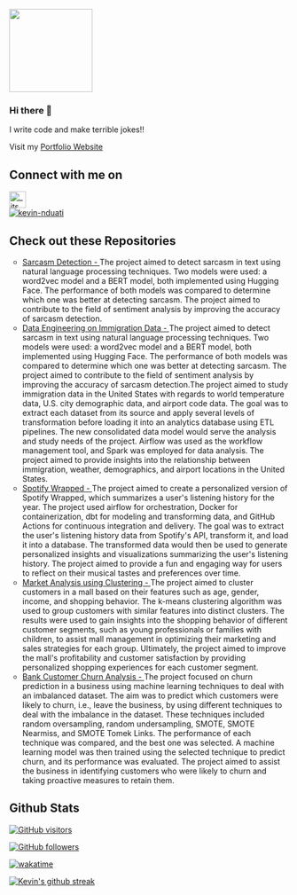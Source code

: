 <img src="https://i.pinimg.com/originals/af/2d/fc/af2dfc088d58188b3d508eeb367b1c2e.gif"
height="150px" width="150px">

### Hi there 👋
<p>
I write code and make terrible jokes!!
</p>
<p>Visit my <a href="https://kevin-nduati.github.io/">Portfolio Website</a></p>


## Connect with me on 
<p align="left">
  <a href="https://twitter.com/_its_kamau">
<img align="center" src="https://github.com/mishmanners/MishManners/blob/master/socials/twitter%20(2).png" title = "Twitter" alt="_its_kamau" height="30" />  </a>
<br>
  <a href="https://linkedin.com/in/kevin-nduati/">
    <img src="https://img.shields.io/badge/LinkedIn-0077B5?logo=linkedin" alt="kevin-nduati"> 
  </a>
</p>

## Check out these Repositories
<p>
  <ul style="list-style-type:circle;">
    <li>
      <a href="https://github.com/Kevin-Nduati/Sarcasm-Detection">
        Sarcasm Detection -
      </a>
      The project aimed to detect sarcasm in text using natural language processing techniques. Two models were used: a word2vec model and a BERT model, both implemented using Hugging Face. The performance of both models was compared to determine which one was better at detecting sarcasm. The project aimed to contribute to the field of sentiment analysis by improving the accuracy of sarcasm detection.   
    </li>
    <li>
      <a href="https://github.com/Kevin-Nduati/Data-Engineering-on-Immigration-Data">
        Data Engineering on Immigration Data -
      </a>
      The project aimed to detect sarcasm in text using natural language processing techniques. Two models were used: a word2vec model and a BERT model, both implemented using Hugging Face. The performance of both models was compared to determine which one was better at detecting sarcasm. The project aimed to contribute to the field of sentiment analysis by improving the accuracy of sarcasm detection.The project aimed to study immigration data in the United States with regards to world temperature data, U.S. city demographic data, and airport code data. The goal was to extract each dataset from its source and apply several levels of transformation before loading it into an analytics database using ETL pipelines. The new consolidated data model would serve the analysis and study needs of the project. Airflow was used as the workflow management tool, and Spark was employed for data analysis. The project aimed to provide insights into the relationship between immigration, weather, demographics, and airport locations in the United States.   
    </li>
    <li>
      <a href="https://github.com/Kevin-Nduati/My-Spotify-Wrapped">
        Spotify Wrapped -
      </a>
      The project aimed to create a personalized version of Spotify Wrapped, which summarizes a user's listening history for the year. The project used airflow for orchestration, Docker for containerization, dbt for modeling and transforming data, and GitHub Actions for continuous integration and delivery. The goal was to extract the user's listening history data from Spotify's API, transform it, and load it into a database. The transformed data would then be used to generate personalized insights and visualizations summarizing the user's listening history. The project aimed to provide a fun and engaging way for users to reflect on their musical tastes and preferences over time.   
    </li> 
    <li>
      <a href="https://github.com/Kevin-Nduati/Market-Analysis-using-Clustering">Market Analysis using Clustering - </a>
      The project aimed to cluster customers in a mall based on their features such as age, gender, income, and shopping behavior. The k-means clustering algorithm was used to group customers with similar features into distinct clusters. The results were used to gain insights into the shopping behavior of different customer segments, such as young professionals or families with children, to assist mall management in optimizing their marketing and sales strategies for each group. Ultimately, the project aimed to improve the mall's profitability and customer satisfaction by providing personalized shopping experiences for each customer segment.
    </li>
    <li>
    <a href="https://github.com/Kevin-Nduati/Bank-Customer-Churn-Modelling">Bank Customer 
    Churn Analysis - </a>
    The project focused on churn prediction in a business using machine learning techniques to deal with an imbalanced dataset. The aim was to predict which customers were likely to churn, i.e., leave the business, by using different techniques to deal with the imbalance in the dataset. These techniques included random oversampling, random undersampling, SMOTE, SMOTE Nearmiss, and SMOTE Tomek Links. The performance of each technique was compared, and the best one was selected. A machine learning model was then trained using the selected technique to predict churn, and its performance was evaluated. The project aimed to assist the business in identifying customers who were likely to churn and taking proactive measures to retain them.
    </li>

  </ul>
  

</p>



## Github Stats
[![GitHub visitors](https://visitor-badge.laobi.icu/badge?page_id=Kevin-Nduati)](https://github.com/Kevin-Nduati)<br>

[![GitHub followers](https://img.shields.io/github/followers/Kevin-Nduati?&logo=github)](https://github.com/Kevin-Nduati?tab=followers)<br>

[![wakatime](https://wakatime.com/badge/user/93463914-b0e7-4523-b8d6-1d38df8cedd1.svg)](https://wakatime.com/@93463914-b0e7-4523-b8d6-1d38df8cedd1)<br>

<!-- [![Kevin's github stats](https://github-readme-stats.vercel.app/api?username=Kevin-Nduati&theme=blue-green)](https://github.com/Kevin-Nduati/github-readme-stats)<br> -->
<!-- [![Kevin's top languages](https://github-readme-stats.vercel.app/api/top-langs/?username=Kevin-Nduati&theme=blue-green)](https://github.com/Kevin-Nduati/github-readme-stats)<br> -->
[![Kevin's github streak](https://github-readme-streak-stats.herokuapp.com/?user=Kevin-Nduati&theme=blue-green)](https://github.com/Kevin-Nduati/github-readme-streak-stats)

